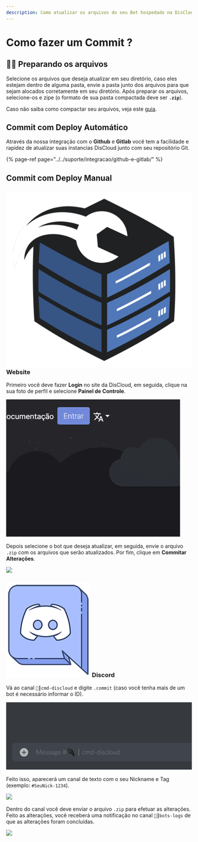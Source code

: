 ```yaml
---
description: Como atualizar os arquivos do seu Bot hospedado na DisCloud
---
```


# Como fazer um Commit ?

## 👨🔬 Preparando os arquivos

Selecione os arquivos que deseja atualizar em seu diretório, caso eles estejam dentro de alguma pasta, envie a pasta junto dos arquivos para que sejam alocados corretamente em seu diretório. Após preparar os arquivos, selecione-os e zipe \(o formato de sua pasta compactada deve ser **`.zip`**\).

Caso não saiba como compactar seu arquivos, veja este [guia](https://docs.discloudbot.com/faq/como-compactar-zipar-os-meus-arquivos).

## Commit com Deploy Automático

Através da nossa integração com o **Github** e **Gitlab** você tem a facilidade e rapidez de atualizar suas instancias DisCloud junto com seu repositório Git. 

{% page-ref page="../../suporte/integracao/github-e-gitlab/" %}

## Commit com Deploy Manual

### ![](../../.gitbook/assets/discloudlogo.png) Website

Primeiro você deve fazer **Login** no site da DisCloud, em seguida, clique na sua foto de perfil e selecione **Painel de Controle**. 

![](../../.gitbook/assets/bx3ukaf-imgur.gif)

Depois selecione o bot que deseja atualizar, em seguida, envie o arquivo `.zip` com os arquivos que serão atualizados. Por fim, clique em **Commitar Alterações**.

![](https://i.imgur.com/A07VjIP.png)

### ![](../../.gitbook/assets/discordlogo1.png) Discord

Vá ao canal `🔌┃cmd-discloud` e digite `.commit` \(caso você tenha mais de um bot é necessário informar o ID\).

![](../../.gitbook/assets/foc5si4-imgur.gif)

Feito isso, aparecerá um canal de texto com o seu Nickname e Tag \(exemplo: `#SeuNick-1234`\). 

![](https://i.imgur.com/W8f4Iu4.png)

Dentro do canal você deve enviar o arquivo `.zip` para efetuar as alterações. Feito as alterações, você receberá uma notificação no canal `🤖┃bots-logs` de que as alterações foram concluídas.

![](https://i.imgur.com/vKs6z17.png)

